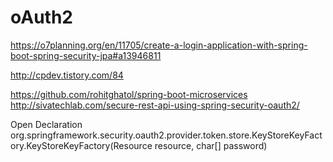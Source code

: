 # oAuth2
https://o7planning.org/en/11705/create-a-login-application-with-spring-boot-spring-security-jpa#a13946811

http://cpdev.tistory.com/84

https://github.com/rohitghatol/spring-boot-microservices
http://sivatechlab.com/secure-rest-api-using-spring-security-oauth2/


Open Declaration org.springframework.security.oauth2.provider.token.store.KeyStoreKeyFactory.KeyStoreKeyFactory(Resource resource, char[] password)
